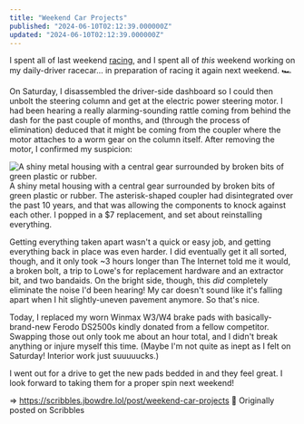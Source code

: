 ```yaml
---
title: "Weekend Car Projects"
published: "2024-06-10T02:12:39.000000Z"
updated: "2024-06-10T02:12:39.000000Z"
---
```


I spent all of last weekend [racing](https://social.lol/@jbowdre/112553473338423232), and I spent all of *this* weekend working on my daily-driver racecar... in preparation of racing it again next weekend. 🏎

On Saturday, I disassembled the driver-side dashboard so I could then unbolt the steering column and get at the electric power steering motor. I had been hearing a really alarming-sounding rattle coming from behind the dash for the past couple of months, and (through the process of elimination) deduced that it might be coming from the coupler where the motor attaches to a worm gear on the column itself. After removing the motor, I confirmed my suspicion:

 ![A shiny metal housing with a central gear surrounded by broken bits of green plastic or rubber.](https://cdn.scribbles.page/rails/active_storage/representations/proxy/eyJfcmFpbHMiOnsibWVzc2FnZSI6IkJBaHBBbkJ1IiwiZXhwIjpudWxsLCJwdXIiOiJibG9iX2lkIn19--81c08d1df17ced44c516be742ca83c97fc0ea74c/eyJfcmFpbHMiOnsibWVzc2FnZSI6IkJBaDdDRG9MWm05eWJXRjBTU0lJYW5CbkJqb0dSVlE2RkhKbGMybDZaVjkwYjE5c2FXMXBkRnNIYVFJQUNHa0NBQVk2Q25OaGRtVnlld2M2Q25OMGNtbHdWRG9NY1hWaGJHbDBlV2xrIiwiZXhwIjpudWxsLCJwdXIiOiJ2YXJpYXRpb24ifX0=--daf4078a1aefa3c961be2c7b8fbe4a74a2641c0c/PXL_20240608_193903632%20(1).jpg)  A shiny metal housing with a central gear surrounded by broken bits of green plastic or rubber. The asterisk-shaped coupler had disintegrated over the past 10 years, and that was allowing the components to knock against each other. I popped in a $7 replacement, and set about reinstalling everything.

Getting everything taken apart wasn't a quick or easy job, and getting everything back in place was even harder. I did eventually get it all sorted, though, and it only took ~3 hours longer than The Internet told me it would, a broken bolt, a trip to Lowe's for replacement hardware and an extractor bit, and two bandaids. On the bright side, though, this *did* completely eliminate the noise I'd been hearing! My car doesn't sound like it's falling apart when I hit slightly-uneven pavement anymore. So that's nice.

Today, I replaced my worn Winmax W3/W4 brake pads with basically-brand-new Ferodo DS2500s kindly donated from a fellow competitor. Swapping those out only took me about an hour total, and I didn't break anything or injure myself this time. (Maybe I'm not quite as inept as I felt on Saturday! Interior work just suuuuucks.)

I went out for a drive to get the new pads bedded in and they feel great. I look forward to taking them for a proper spin next weekend!

=> https://scribbles.jbowdre.lol/post/weekend-car-projects 📡 Originally posted on Scribbles
